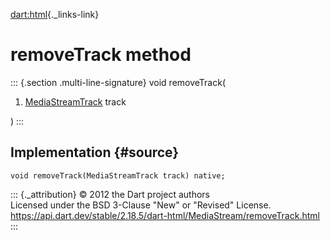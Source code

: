 [dart:html](../../dart-html/dart-html-library){._links-link}

removeTrack method
==================

::: {.section .multi-line-signature}
void removeTrack(

1.  [MediaStreamTrack](../mediastreamtrack-class) track

)
:::

Implementation {#source}
--------------

``` {.language-dart data-language="dart"}
void removeTrack(MediaStreamTrack track) native;
```

::: {._attribution}
© 2012 the Dart project authors\
Licensed under the BSD 3-Clause \"New\" or \"Revised\" License.\
<https://api.dart.dev/stable/2.18.5/dart-html/MediaStream/removeTrack.html>
:::
